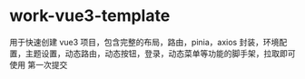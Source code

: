 # work-vue3-template

用于快速创建 vue3 项目，包含完整的布局，路由，pinia，axios 封装，环境配置，主题设置，动态路由，动态按钮，登录，动态菜单等功能的脚手架，拉取即可使用
第一次提交
